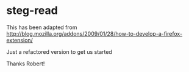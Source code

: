 steg-read
=========

This has been adapted from http://blog.mozilla.org/addons/2009/01/28/how-to-develop-a-firefox-extension/

Just a refactored version to get us started

Thanks Robert!
